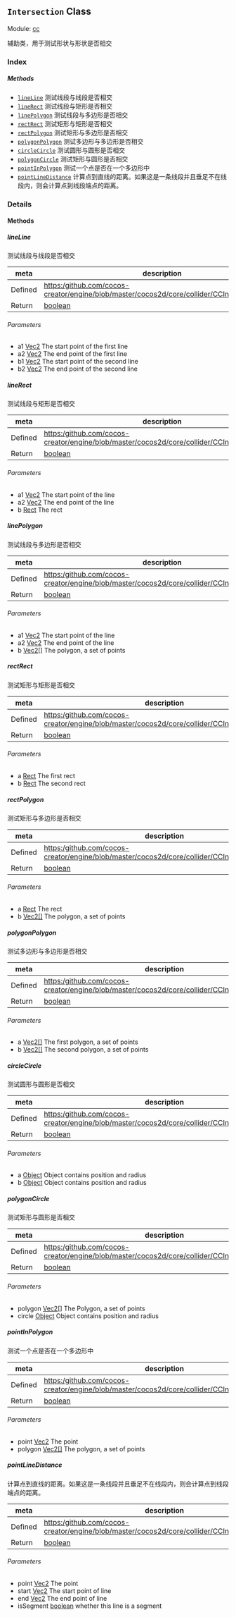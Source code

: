 ## `Intersection` Class



Module: [cc](../modules/cc.md)




辅助类，用于测试形状与形状是否相交

### Index



##### Methods

  - [`lineLine`](#lineline) 测试线段与线段是否相交
  - [`lineRect`](#linerect) 测试线段与矩形是否相交
  - [`linePolygon`](#linepolygon) 测试线段与多边形是否相交
  - [`rectRect`](#rectrect) 测试矩形与矩形是否相交
  - [`rectPolygon`](#rectpolygon) 测试矩形与多边形是否相交
  - [`polygonPolygon`](#polygonpolygon) 测试多边形与多边形是否相交
  - [`circleCircle`](#circlecircle) 测试圆形与圆形是否相交
  - [`polygonCircle`](#polygoncircle) 测试矩形与圆形是否相交
  - [`pointInPolygon`](#pointinpolygon) 测试一个点是否在一个多边形中
  - [`pointLineDistance`](#pointlinedistance) 计算点到直线的距离。如果这是一条线段并且垂足不在线段内，则会计算点到线段端点的距离。



### Details




<!-- Method Block -->
#### Methods


##### lineLine

测试线段与线段是否相交

| meta | description |
|------|-------------|
| Defined | [https:/github.com/cocos-creator/engine/blob/master/cocos2d/core/collider/CCIntersection.js:12](https:/github.com/cocos-creator/engine/blob/master/cocos2d/core/collider/CCIntersection.js#L12) |
| Return 		 | <a href="https://developer.mozilla.org/en/JavaScript/Reference/Global_Objects/Boolean" class="crosslink external" target="_blank">boolean</a> 

###### Parameters
- a1 <a href="../classes/Vec2.html" class="crosslink">Vec2</a> The start point of the first line
- a2 <a href="../classes/Vec2.html" class="crosslink">Vec2</a> The end point of the first line
- b1 <a href="../classes/Vec2.html" class="crosslink">Vec2</a> The start point of the second line
- b2 <a href="../classes/Vec2.html" class="crosslink">Vec2</a> The end point of the second line


##### lineRect

测试线段与矩形是否相交

| meta | description |
|------|-------------|
| Defined | [https:/github.com/cocos-creator/engine/blob/master/cocos2d/core/collider/CCIntersection.js:43](https:/github.com/cocos-creator/engine/blob/master/cocos2d/core/collider/CCIntersection.js#L43) |
| Return 		 | <a href="https://developer.mozilla.org/en/JavaScript/Reference/Global_Objects/Boolean" class="crosslink external" target="_blank">boolean</a> 

###### Parameters
- a1 <a href="../classes/Vec2.html" class="crosslink">Vec2</a> The start point of the line
- a2 <a href="../classes/Vec2.html" class="crosslink">Vec2</a> The end point of the line
- b <a href="../classes/Rect.html" class="crosslink">Rect</a> The rect


##### linePolygon

测试线段与多边形是否相交

| meta | description |
|------|-------------|
| Defined | [https:/github.com/cocos-creator/engine/blob/master/cocos2d/core/collider/CCIntersection.js:75](https:/github.com/cocos-creator/engine/blob/master/cocos2d/core/collider/CCIntersection.js#L75) |
| Return 		 | <a href="https://developer.mozilla.org/en/JavaScript/Reference/Global_Objects/Boolean" class="crosslink external" target="_blank">boolean</a> 

###### Parameters
- a1 <a href="../classes/Vec2.html" class="crosslink">Vec2</a> The start point of the line
- a2 <a href="../classes/Vec2.html" class="crosslink">Vec2</a> The end point of the line
- b <a href="../classes/Vec2.html" class="crosslink">Vec2[]</a> The polygon, a set of points


##### rectRect

测试矩形与矩形是否相交

| meta | description |
|------|-------------|
| Defined | [https:/github.com/cocos-creator/engine/blob/master/cocos2d/core/collider/CCIntersection.js:100](https:/github.com/cocos-creator/engine/blob/master/cocos2d/core/collider/CCIntersection.js#L100) |
| Return 		 | <a href="https://developer.mozilla.org/en/JavaScript/Reference/Global_Objects/Boolean" class="crosslink external" target="_blank">boolean</a> 

###### Parameters
- a <a href="../classes/Rect.html" class="crosslink">Rect</a> The first rect
- b <a href="../classes/Rect.html" class="crosslink">Rect</a> The second rect


##### rectPolygon

测试矩形与多边形是否相交

| meta | description |
|------|-------------|
| Defined | [https:/github.com/cocos-creator/engine/blob/master/cocos2d/core/collider/CCIntersection.js:130](https:/github.com/cocos-creator/engine/blob/master/cocos2d/core/collider/CCIntersection.js#L130) |
| Return 		 | <a href="https://developer.mozilla.org/en/JavaScript/Reference/Global_Objects/Boolean" class="crosslink external" target="_blank">boolean</a> 

###### Parameters
- a <a href="../classes/Rect.html" class="crosslink">Rect</a> The rect
- b <a href="../classes/Vec2.html" class="crosslink">Vec2[]</a> The polygon, a set of points


##### polygonPolygon

测试多边形与多边形是否相交

| meta | description |
|------|-------------|
| Defined | [https:/github.com/cocos-creator/engine/blob/master/cocos2d/core/collider/CCIntersection.js:182](https:/github.com/cocos-creator/engine/blob/master/cocos2d/core/collider/CCIntersection.js#L182) |
| Return 		 | <a href="https://developer.mozilla.org/en/JavaScript/Reference/Global_Objects/Boolean" class="crosslink external" target="_blank">boolean</a> 

###### Parameters
- a <a href="../classes/Vec2.html" class="crosslink">Vec2[]</a> The first polygon, a set of points
- b <a href="../classes/Vec2.html" class="crosslink">Vec2[]</a> The second polygon, a set of points


##### circleCircle

测试圆形与圆形是否相交

| meta | description |
|------|-------------|
| Defined | [https:/github.com/cocos-creator/engine/blob/master/cocos2d/core/collider/CCIntersection.js:221](https:/github.com/cocos-creator/engine/blob/master/cocos2d/core/collider/CCIntersection.js#L221) |
| Return 		 | <a href="https://developer.mozilla.org/en/JavaScript/Reference/Global_Objects/Boolean" class="crosslink external" target="_blank">boolean</a> 

###### Parameters
- a <a href="https://developer.mozilla.org/en/JavaScript/Reference/Global_Objects/Object" class="crosslink external" target="_blank">Object</a> Object contains position and radius
- b <a href="https://developer.mozilla.org/en/JavaScript/Reference/Global_Objects/Object" class="crosslink external" target="_blank">Object</a> Object contains position and radius


##### polygonCircle

测试矩形与圆形是否相交

| meta | description |
|------|-------------|
| Defined | [https:/github.com/cocos-creator/engine/blob/master/cocos2d/core/collider/CCIntersection.js:238](https:/github.com/cocos-creator/engine/blob/master/cocos2d/core/collider/CCIntersection.js#L238) |
| Return 		 | <a href="https://developer.mozilla.org/en/JavaScript/Reference/Global_Objects/Boolean" class="crosslink external" target="_blank">boolean</a> 

###### Parameters
- polygon <a href="../classes/Vec2.html" class="crosslink">Vec2[]</a> The Polygon, a set of points
- circle <a href="https://developer.mozilla.org/en/JavaScript/Reference/Global_Objects/Object" class="crosslink external" target="_blank">Object</a> Object contains position and radius


##### pointInPolygon

测试一个点是否在一个多边形中

| meta | description |
|------|-------------|
| Defined | [https:/github.com/cocos-creator/engine/blob/master/cocos2d/core/collider/CCIntersection.js:267](https:/github.com/cocos-creator/engine/blob/master/cocos2d/core/collider/CCIntersection.js#L267) |
| Return 		 | <a href="https://developer.mozilla.org/en/JavaScript/Reference/Global_Objects/Boolean" class="crosslink external" target="_blank">boolean</a> 

###### Parameters
- point <a href="../classes/Vec2.html" class="crosslink">Vec2</a> The point
- polygon <a href="../classes/Vec2.html" class="crosslink">Vec2[]</a> The polygon, a set of points


##### pointLineDistance

计算点到直线的距离。如果这是一条线段并且垂足不在线段内，则会计算点到线段端点的距离。

| meta | description |
|------|-------------|
| Defined | [https:/github.com/cocos-creator/engine/blob/master/cocos2d/core/collider/CCIntersection.js:297](https:/github.com/cocos-creator/engine/blob/master/cocos2d/core/collider/CCIntersection.js#L297) |
| Return 		 | <a href="https://developer.mozilla.org/en/JavaScript/Reference/Global_Objects/Boolean" class="crosslink external" target="_blank">boolean</a> 

###### Parameters
- point <a href="../classes/Vec2.html" class="crosslink">Vec2</a> The point
- start <a href="../classes/Vec2.html" class="crosslink">Vec2</a> The start point of line
- end <a href="../classes/Vec2.html" class="crosslink">Vec2</a> The end point of line
- isSegment <a href="https://developer.mozilla.org/en/JavaScript/Reference/Global_Objects/Boolean" class="crosslink external" target="_blank">boolean</a> whether this line is a segment



